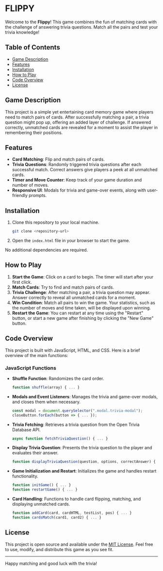 # FLIPPY

Welcome to the **Flippy**! This game combines the fun of matching cards with the challenge of answering trivia questions. Match all the pairs and test your trivia knowledge!

## Table of Contents

- [Game Description](#game-description)
- [Features](#features)
- [Installation](#installation)
- [How to Play](#how-to-play)
- [Code Overview](#code-overview)
- [License](#license)

## Game Description

This project is a simple yet entertaining card memory game where players need to match pairs of cards. After successfully matching a pair, a trivia question might pop up, offering an added layer of challenge. If answered correctly, unmatched cards are revealed for a moment to assist the player in remembering their positions.

## Features

- **Card Matching**: Flip and match pairs of cards.
- **Trivia Questions**: Randomly triggered trivia questions after each successful match. Correct answers give players a peek at all unmatched cards.
- **Timer and Move Counter**: Keep track of your game duration and number of moves.
- **Responsive UI**: Modals for trivia and game-over events, along with user-friendly prompts.

## Installation

1. Clone this repository to your local machine.
   ```bash
   git clone <repository-url>
   ```
2. Open the `index.html` file in your browser to start the game.

No additional dependencies are required.

## How to Play

1. **Start the Game**: Click on a card to begin. The timer will start after your first click.
2. **Match Cards**: Try to find and match pairs of cards.
3. **Trivia Challenge**: After matching a pair, a trivia question may appear. Answer correctly to reveal all unmatched cards for a moment.
4. **Win Condition**: Match all pairs to win the game. Your statistics, such as the number of moves and time taken, will be displayed upon winning.
5. **Restart the Game**: You can restart at any time using the "Restart" button, or start a new game after finishing by clicking the "New Game" button.

## Code Overview

This project is built with JavaScript, HTML, and CSS. Here is a brief overview of the main functions:

### JavaScript Functions

- **Shuffle Function**: Randomizes the card order.
  ```js
  function shuffle(array) { ... }
  ```
- **Modals and Event Listeners**: Manages the trivia and game-over modals, and closes them when necessary.
  ```js
  const modal = document.querySelector(".modal.trivia-modal");
  closeButton.forEach(button => { ... });
  ```
- **Trivia Fetching**: Retrieves a trivia question from the Open Trivia Database API.
  ```js
  async function fetchTriviaQuestion() { ... }
  ```
- **Display Trivia Question**: Presents the trivia question to the player and evaluates their answer.
  ```js
  function displayTriviaQuestion(question, options, correctAnswer) { ... }
  ```
- **Game Initialization and Restart**: Initializes the game and handles restart functionality.
  ```js
  function initGame() { ... }
  function restartGame() { ... }
  ```
- **Card Handling**: Functions to handle card flipping, matching, and displaying unmatched cards.
  ```js
  function addCard(card, cardHTML, testList, pos) { ... }
  function cardsMatch(card1, card2) { ... }
  ```

## License

This project is open source and available under the [MIT License](LICENSE). Feel free to use, modify, and distribute this game as you see fit.

---

Happy matching and good luck with the trivia!

